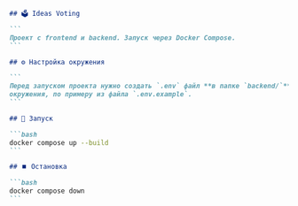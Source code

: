 ````markdown
## 🗳️ Ideas Voting

```
Проект с frontend и backend. Запуск через Docker Compose.
```

## ⚙️ Настройка окружения

```
Перед запуском проекта нужно создать `.env` файл **в папке `backend/`** и указать в нём переменные
окружения, по примеру из файла `.env.example`.
```

## 🚀 Запуск

```bash
docker compose up --build
```

## ⏹️ Остановка

```bash
docker compose down
```
````
